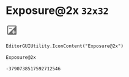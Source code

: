 # Exposure@2x `32x32`
<img src="/img/Exposure@2x.png" width=32 height=32>

``` CSharp
EditorGUIUtility.IconContent("Exposure@2x")
```
```
Exposure@2x
```
```
-3790738517592712546
```
